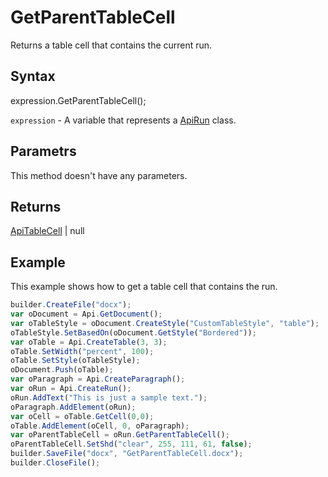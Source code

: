 # GetParentTableCell

Returns a table cell that contains the current run.

## Syntax

expression.GetParentTableCell();

`expression` - A variable that represents a [ApiRun](../ApiRun.md) class.

## Parametrs

This method doesn't have any parameters.

## Returns

[ApiTableCell](../../ApiTableCell/ApiTableCell.md) &#124; null

## Example

This example shows how to get a table cell that contains the run.

```javascript
builder.CreateFile("docx");
var oDocument = Api.GetDocument();
var oTableStyle = oDocument.CreateStyle("CustomTableStyle", "table");
oTableStyle.SetBasedOn(oDocument.GetStyle("Bordered"));
var oTable = Api.CreateTable(3, 3);
oTable.SetWidth("percent", 100);
oTable.SetStyle(oTableStyle);
oDocument.Push(oTable);
var oParagraph = Api.CreateParagraph();
var oRun = Api.CreateRun();
oRun.AddText("This is just a sample text.");
oParagraph.AddElement(oRun);
var oCell = oTable.GetCell(0,0);
oTable.AddElement(oCell, 0, oParagraph);
var oParentTableCell = oRun.GetParentTableCell();
oParentTableCell.SetShd("clear", 255, 111, 61, false);
builder.SaveFile("docx", "GetParentTableCell.docx");
builder.CloseFile();
```